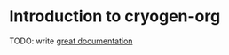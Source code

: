 # Introduction to cryogen-org

TODO: write [great documentation](http://jacobian.org/writing/what-to-write/)
